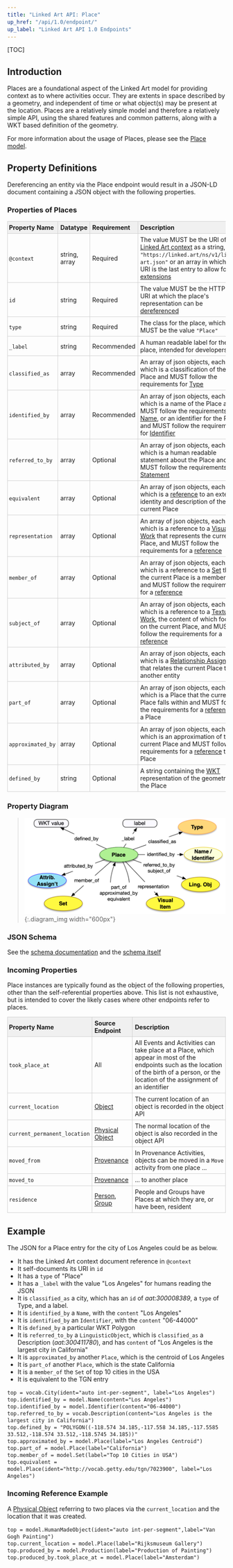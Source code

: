 ```yaml
---
title: "Linked Art API: Place"
up_href: "/api/1.0/endpoint/"
up_label: "Linked Art API 1.0 Endpoints"
---
```


<style>
th, td {
  padding: 5px 5px;
  text-align: left;
  border: 1px solid #D0D0D0; }
th { background: #F0F0F0; }
th:first-child, td:first-child { padding-left: 3px; }
th:last-child, td:last-child { padding-right: 3px; }
</style>

[TOC]

## Introduction

Places are a foundational aspect of the Linked Art model for providing context as to where activities occur. They are extents in space described by a geometry, and independent of time or what object(s) may be present at the location. Places are a relatively simple model and therefore a relatively simple API, using the shared features and common patterns, along with a WKT based definition of the geometry.

For more information about the usage of Places, please see the [Place model](/model/place/).

## Property Definitions

Dereferencing an entity via the Place endpoint would result in a JSON-LD document containing a JSON object with the following properties.

### Properties of Places

| Property Name     | Datatype      | Requirement | Description | 
|-------------------|---------------|-------------|-------------|
| `@context`        | string, array | Required    | The value MUST be the URI of the [Linked Art context](../../json-ld/) as a string, `"https://linked.art/ns/v1/linked-art.json"` or an array in which the URI is the last entry to allow for [extensions](../../json-ld/extensions.html) | 
| `id`              | string        | Required    | The value MUST be the HTTP(S) URI at which the place's representation can be [dereferenced](../../protocol/) |  
| `type`            | string        | Required    | The class for the place, which MUST be the value `"Place"` |
| `_label`          | string        | Recommended | A human readable label for the place, intended for developers |
| `classified_as`   | array         | Recommended | An array of json objects, each of which is a classification of the Place and MUST follow the requirements for [Type](../../shared/type/) |
| `identified_by`   | array         | Recommended | An array of json objects, each of which is a name of the Place and MUST follow the requirements for [Name](../../shared/name/), or an identifier for the Place and MUST follow the requirements for [Identifier](../../shared/identifier/) |
| `referred_to_by`  | array         | Optional    | An array of json objects, each of which is a human readable statement about the Place and MUST follow the requirements for [Statement](../../shared/statement/) |
| `equivalent`      | array         | Optional    | An array of json objects, each of which is a [reference](../../shared/reference) to an external identity and description of the current Place |
| `representation`  | array         | Optional    | An array of json objects, each of which is a reference to a [Visual Work](../visual_work) that represents the current Place, and MUST follow the requirements for a [reference](../../shared/reference/) |
| `member_of`       | array         | Optional    | An array of json objects, each of which is a reference to a [Set](../set/) that the current Place is a member of and MUST follow the requirements for a [reference](../../shared/reference/) |
| `subject_of`      | array         | Optional    | An array of json objects, each of which is a reference to a [Textual Work](../textual_work/), the content of which focuses on the current Place, and MUST follow the requirements for a [reference](../../shared/reference) |
| `attributed_by`   | array         | Optional    | An array of json objects, each of which is a [Relationship Assignment](../../shared/assignment/) that relates the current Place to another entity |
| `part_of`         | array         | Optional    | An array of json objects, each of which is a Place that the current Place falls within and MUST follow the requirements for a [reference](../../shared/reference/) to a Place |
| `approximated_by` | array         | Optional    | An array of json objects, each of which is an approximation of the current Place and MUST follow the requirements for a [reference](../../shared/reference/) to a Place |
| `defined_by`      | string        | Optional    | A string containing the [WKT](https://en.wikipedia.org/wiki/Well-known_text_representation_of_geometry) representation of the geometry of the Place |


### Property Diagram

> ![diagram](place_properties.png){:.diagram_img width="600px"}

### JSON Schema

See the [schema documentation](../../schema_docs/place.html) and the [schema itself](../../schema/place.json)


### Incoming Properties

Place instances are typically found as the object of the following properties, other than the self-referential properties above.  This list is not exhaustive, but is intended to cover the likely cases where other endpoints refer to places.

| Property Name      | Source Endpoint | Description |
|--------------------|-----------------|-------------|
| `took_place_at`    | All | All Events and Activities can take place at a Place, which appear in most of the endpoints such as the location of the birth of a person, or the location of the assignment of an identifier  |
| `current_location` | [Object](../physical_object/) | The current location of an object is recorded in the object API |
| `current_permanent_location` | [Physical Object](../physical_object/) | The normal location of the object is also recorded in the object API |
| `moved_from`       | [Provenance](../provenance_activity/) | In Provenance Activities, objects can be moved in a `Move` activity from one place ...| 
| `moved_to`         | [Provenance](../provenance_activity/) | ... to another place |
| `residence`        | [Person](../person/), [Group](../group/) | People and Groups have Places at which they are, or have been, resident |


## Example

The JSON for a Place entry for the city of Los Angeles could be as below.

* It has the Linked Art context document reference in `@context`
* It self-documents its URI in `id`
* It has a `type` of "Place"
* It has a `_label` with the value "Los Angeles" for humans reading the JSON
* It is `classified_as` a city, which has an `id` of _aat:300008389_, a `type` of Type, and a label. 
* It is `identified_by` a `Name`, with the `content` "Los Angeles"
* It is `identified_by` an `Identifier`, with the `content` "06-44000"
* It is `defined_by` a particular WKT Polygon
* It is `referred_to_by` a `LinguisticObject`, which is `classified_as` a Description (_aat:300411780_), and has `content` of "Los Angeles is the largest city in California"
* It is `approximated_by` another `Place`, which is the centroid of Los Angeles
* It is `part_of` another `Place`, which is the state California
* It is a `member_of` the `Set` of top 10 cities in the USA
* It is equivalent to the TGN entry 


```crom
top = vocab.City(ident="auto int-per-segment", label="Los Angeles")
top.identified_by = model.Name(content="Los Angeles")
top.identified_by = model.Identifier(content="06-44000")
top.referred_to_by = vocab.Description(content="Los Angeles is the largest city in California")
top.defined_by = "POLYGON((-118.574 34.185,-117.558 34.185,-117.5585 33.512,-118.574 33.512,-118.5745 34.185))"
top.approximated_by = model.Place(label="Los Angeles Centroid")
top.part_of = model.Place(label="California")
top.member_of = model.Set(label="Top 10 Cities in USA")
top.equivalent = model.Place(ident="http://vocab.getty.edu/tgn/7023900", label="Los Angeles")
```


### Incoming Reference Example

A [Physical Object](../physical_object/) referring to two places via the `current_location` and the location that it was created.

```crom
top = model.HumanMadeObject(ident="auto int-per-segment",label="Van Gogh Painting")
top.current_location = model.Place(label="Rijksmuseum Gallery")
top.produced_by = model.Production(label="Production of Painting")
top.produced_by.took_place_at = model.Place(label="Amsterdam")
```
